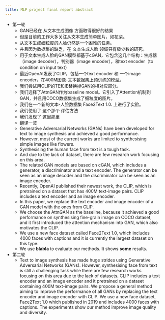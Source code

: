 ```yaml
---
title: MLP project final report abstract
---
```


- 第一轮
	- GAN已经在 从文本生成图像 方面取得很好的结果
	- 但是目前的工作大多关注从文本生成简单图片，如花朵。
	- 从文本生成细粒度的人脸仍然是一个困难的任务。
	- 并且因为数据集的缺乏，在 文本生成人脸 领域只有极少数的研究。
	- 用于文本生成人脸的GAN模型都基于cGAN，它包含这几个结构：生成器（image decoder），判别器（image encoder），和text encoder（to condition on input text）
	- 最近OpenAI发表了CLIP，包括一个text encoder 和 一个image encoder，在400M图像-文本数据集上预训练的模型。
	- 我们尝试用CLIP的TE和IE替换掉GAN的相对应部分。
	- 我们选择了AttnGAN作为baseline model。它引入了Attention机制到GAN，并且用COCO数据集生成了细粒度的图片。
	- 我们在一个新的文本-人脸数据集 Face2Text 1.0. 上进行了实验。
	- 我们使用了 这个那个 评估方法
	- 我们发现了 这里那里
	- 翻译一波
	- Generative Adversarial Networks (GANs) have been developed for text to image synthesis and achieved a good performance.
	- However, most of the current works are limited to synthesising simple images like flowers.
	- Synthesising the human face from text is a tough task.
	- And due to the lack of dataset, there are few research work focusing on this area.
	- The related GAN models are based on cGAN, which includes a generator, a discriminator and a text encoder. The generator can be seen as an image decoder and the discriminator can be seen as an image encoder.
	- Recently, OpenAI published their newest work, the CLIP, which is pretrained on a dataset that has 400M text-image pairs. CLIP includes a text encoder and an image encoder.
	- In this paper, we replace the text encoder and image encoder of a GAN model with the ones from CLIP.
	- We choose the AttnGAN as the baseline, because it achieved a good performance on synthesising fine-grain image on COCO dataset, and it first introduced the attention mechanism into GAN, which also motivates the CLIP.
	- We use a new face dataset called Face2Text 1.0, which includes 4000 faces with captions and it is currently the largest dataset on this type.
	- We use **blabla** to evaluate our methods. It shows **some** results.
- 第二轮
	- Text to image synthesis has made huge strides using Generative Adversarial Networks (GANs). However, synthesising face from text is still a challenging task while there are few research works focusing on this area due to the lack of datasets. CLIP includes a text encoder and an image encoder and it pretrained on a dataset containing 400M text-image pairs. We propose a general method aiming to improve the performance of all GANs by replacing the text encoder and image encoder with CLIP. We use a new face dataset, Face2Text 1.0 which published in 2019 and includes 4000 faces with captions. The experiments show our method improve image quality and diversity.